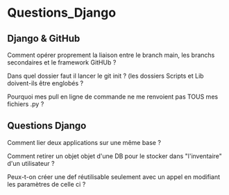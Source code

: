 # **Questions_Django**

## **Django & GitHub**

  Comment opérer proprement la liaison entre le branch main, les branchs secondaires et le framework GitHUb ?

  Dans quel dossier faut il lancer le git init ? (les dossiers Scripts et Lib doivent-ils être englobés ?

  Pourquoi mes pull en ligne de commande ne me renvoient pas TOUS mes fichiers .py ?

  ## **Questions Django**

  Comment lier deux applications sur une même base ?

  Comment retirer un objet objet d'une DB pour le stocker dans "l'inventaire" d'un utilisateur ?

  Peux-t-on créer une def réutilisable seulement avec un appel en modifiant les paramètres de celle ci ?
